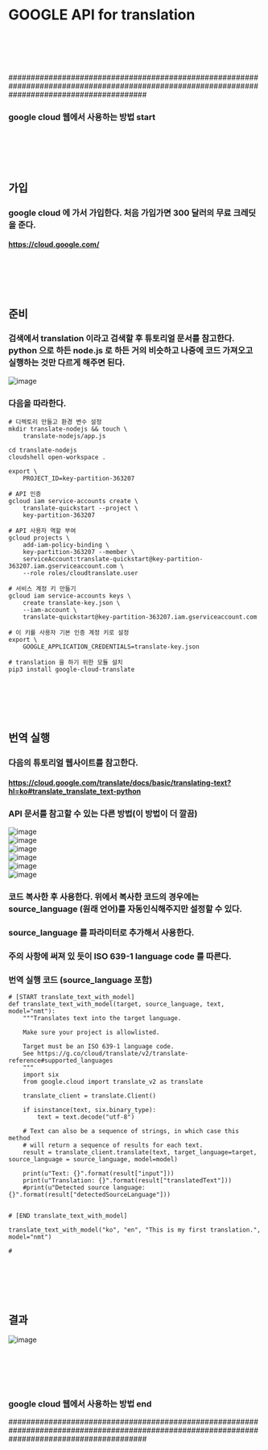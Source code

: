 # GOOGLE API for translation

### <br/><br/><br/>

###############################################################################################################################################
### google cloud 웹에서 사용하는 방법 start
### <br/><br/><br/>

## 가입
### google cloud 에 가서 가입한다. 처음 가입가면 300 달러의 무료 크레딧을 준다.
#### https://cloud.google.com/

### <br/><br/><br/>

## 준비
### 검색에서 translation 이라고 검색할 후 튜토리얼 문서를 참고한다. python 으로 하든 node.js 로 하든 거의 비슷하고 나중에 코드 가져오고 실행하는 것만 다르게 해주면 된다.
![image](https://user-images.githubusercontent.com/62974484/191546771-c0229fec-53e5-4989-9408-2b05f8b17c83.png)
### 다음을 따라한다.
```
# 디렉토리 만들고 환경 변수 설정
mkdir translate-nodejs && touch \
    translate-nodejs/app.js
    
cd translate-nodejs
cloudshell open-workspace .

export \
    PROJECT_ID=key-partition-363207
    
# API 인증
gcloud iam service-accounts create \
    translate-quickstart --project \
    key-partition-363207
    
# API 사용자 역할 부여
gcloud projects \
    add-iam-policy-binding \
    key-partition-363207 --member \
    serviceAccount:translate-quickstart@key-partition-363207.iam.gserviceaccount.com \
    --role roles/cloudtranslate.user
    
# 서비스 계정 키 만들기
gcloud iam service-accounts keys \
    create translate-key.json \
    --iam-account \
    translate-quickstart@key-partition-363207.iam.gserviceaccount.com
    
# 이 키를 사용자 기본 인증 계정 키로 설정
export \
    GOOGLE_APPLICATION_CREDENTIALS=translate-key.json
    
# translation 을 하기 위한 모듈 설치
pip3 install google-cloud-translate
```


### <br/><br/><br/> 

## 번역 실행
### 다음의 튜토리얼 웹사이트를 참고한다.
#### https://cloud.google.com/translate/docs/basic/translating-text?hl=ko#translate_translate_text-python
### API 문서를 참고할 수 있는 다른 방법(이 방법이 더 깔끔)
![image](https://user-images.githubusercontent.com/62974484/191549404-42a04f2a-e60b-4c8e-93af-bac7b43fe1b8.png) <br/> 
![image](https://user-images.githubusercontent.com/62974484/191549593-f96bf830-583b-4b99-b00d-fe6e2b78800f.png) <br/> 
![image](https://user-images.githubusercontent.com/62974484/191549671-06d42370-2b02-40ce-9912-bff1e3b131c0.png) <br/> 
![image](https://user-images.githubusercontent.com/62974484/191550023-84da8dd1-8f5f-45e4-bfd6-64f5db8072ab.png) <br/> 
![image](https://user-images.githubusercontent.com/62974484/191550179-41d59458-1f6b-4737-9289-25a2f72fbb88.png) <br/> 
![image](https://user-images.githubusercontent.com/62974484/191550290-715620fe-972a-40a2-a269-74ec9dc8f8a5.png) <br/> 
### 코드 복사한 후 사용한다. 위에서 복사한 코드의 경우에는 source_language (원래 언어)를 자동인식해주지만 설정할 수 있다.
### source_language 를 파라미터로 추가해서 사용한다.
### 주의 사항에 써져 있 듯이 ISO 639-1 language code 를 따른다.

### 번역 실행 코드 (source_language 포함)
```
# [START translate_text_with_model]
def translate_text_with_model(target, source_language, text, model="nmt"):
    """Translates text into the target language.

    Make sure your project is allowlisted.

    Target must be an ISO 639-1 language code.
    See https://g.co/cloud/translate/v2/translate-reference#supported_languages
    """
    import six
    from google.cloud import translate_v2 as translate

    translate_client = translate.Client()

    if isinstance(text, six.binary_type):
        text = text.decode("utf-8")

    # Text can also be a sequence of strings, in which case this method
    # will return a sequence of results for each text.
    result = translate_client.translate(text, target_language=target, source_language = source_language, model=model)

    print(u"Text: {}".format(result["input"]))
    print(u"Translation: {}".format(result["translatedText"]))
    #print(u"Detected source language: {}".format(result["detectedSourceLanguage"]))


# [END translate_text_with_model]

translate_text_with_model("ko", "en", "This is my first translation.", model="nmt")

# 
```

### <br/><br/><br/>

## 결과
![image](https://user-images.githubusercontent.com/62974484/191551529-e14fc825-2345-4f78-bec4-1fa06c49f117.png)

### <br/><br/><br/>

### google cloud 웹에서 사용하는 방법 end
###############################################################################################################################################
